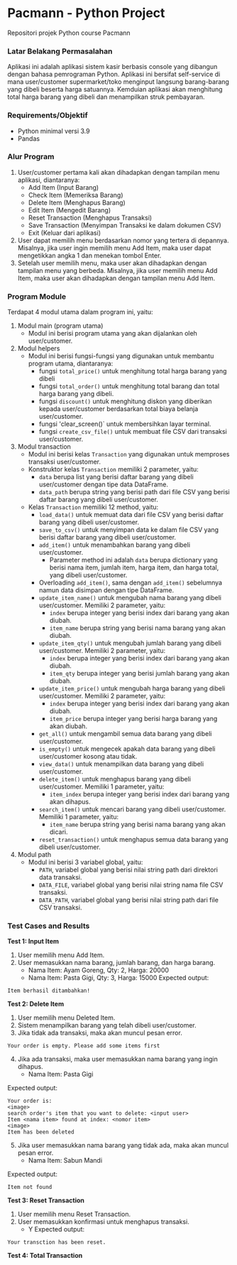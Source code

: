 # Pacmann - Python Project

Repositori projek Python course Pacmann

### Latar Belakang Permasalahan
Aplikasi ini adalah aplikasi sistem kasir berbasis console yang dibangun dengan bahasa pemrograman Python. Aplikasi ini bersifat self-service di mana user/customer supermarket/toko menginput langsung barang-barang yang dibeli beserta harga satuannya. Kemduian aplikasi akan menghitung total harga barang yang dibeli dan menampilkan struk pembayaran.

### Requirements/Objektif
- Python minimal versi 3.9
- Pandas

### Alur Program
1. User/customer pertama kali akan dihadapkan dengan tampilan menu aplikasi, diantaranya:
	- Add Item (Input Barang)
	- Check Item (Memeriksa Barang)
	- Delete Item (Menghapus Barang)
	- Edit Item (Mengedit Barang)
	- Reset Transaction (Menghapus Transaksi)
	- Save Transaction (Menyimpan Transaksi ke dalam dokumen CSV)
	- Exit (Keluar dari aplikasi)
2. User dapat memilih menu berdasarkan nomor yang tertera di depannya. Misalnya, jika user ingin memilih menu Add Item, maka user dapat mengetikkan angka 1 dan menekan tombol Enter.
3. Setelah user memilih menu, maka user akan dihadapkan dengan tampilan menu yang berbeda. Misalnya, jika user memilih menu Add Item, maka user akan dihadapkan dengan tampilan menu Add Item.

### Program Module
Terdapat 4 modul utama dalam program ini, yaitu:
1. Modul main (program utama)
	- Modul ini berisi program utama yang akan dijalankan oleh user/customer.
2. Modul helpers
	- Modul ini berisi fungsi-fungsi yang digunakan untuk membantu program utama, diantaranya:
		- fungsi `total_price()` untuk menghitung total harga barang yang dibeli
		- fungsi `total_order()` untuk menghitung total barang dan total harga barang yang dibeli.
		- fungsi `discount()` untuk menghitung diskon yang diberikan kepada user/customer berdasarkan total biaya belanja user/customer.
		- fungsi 'clear_screen()` untuk membersihkan layar terminal.
		- fungsi `create_csv_file()` untuk membuat file CSV dari transaksi user/customer.
3. Modul transaction
	- Modul ini berisi kelas `Transaction` yang digunakan untuk memproses transaksi user/customer.
	- Konstruktor kelas `Transaction` memiliki 2 parameter, yaitu:
		- `data` berupa list yang berisi daftar barang yang dibeli user/customer dengan tipe data DataFrame.
		- `data_path` berupa string yang berisi path dari file CSV yang berisi daftar barang yang dibeli user/customer.
	- Kelas `Transaction` memiliki 12 method, yaitu:
		- `load_data()` untuk memuat data dari file CSV yang berisi daftar barang yang dibeli user/customer.
		- `save_to_csv()` untuk menyimpan data ke dalam file CSV yang berisi daftar barang yang dibeli user/customer.
		- `add_item()` untuk menambahkan barang yang dibeli user/customer.
			- Parameter method ini adalah `data` berupa dictionary yang berisi nama item, jumlah item, harga item, dan harga total, yang dibeli user/customer.
		- Overloading `add_item()`, sama dengan `add_item()` sebelumnya namun data disimpan dengan tipe DataFrame.
		- `update_item_name()` untuk mengubah nama barang yang dibeli user/customer. Memiliki 2 parameter, yaitu:
			- `index` berupa integer yang berisi index dari barang yang akan diubah.
			- `item_name` berupa string yang berisi nama barang yang akan diubah.
		- `update_item_qty()` untuk mengubah jumlah barang yang dibeli user/customer. Memiliki 2 parameter, yaitu:
			- `index` berupa integer yang berisi index dari barang yang akan diubah.
			- `item_qty` berupa integer yang berisi jumlah barang yang akan diubah.
		- `update_item_price()` untuk mengubah harga barang yang dibeli user/customer. Memiliki 2 parameter, yaitu:
			- `index` berupa integer yang berisi index dari barang yang akan diubah.
			- `item_price` berupa integer yang berisi harga barang yang akan diubah.
		- `get_all()` untuk mengambil semua data barang yang dibeli user/customer.
		- `is_empty()` untuk mengecek apakah data barang yang dibeli user/customer kosong atau tidak.
		- `view_data()` untuk menampilkan data barang yang dibeli user/customer.
		- `delete_item()` untuk menghapus barang yang dibeli user/customer. Memiliki 1 parameter, yaitu:
			- `item_index` berupa integer yang berisi index dari barang yang akan dihapus.
		- `search_item()` untuk mencari barang yang dibeli user/customer. Memiliki 1 parameter, yaitu:
			- `item_name` berupa string yang berisi nama barang yang akan dicari.
		- `reset_transaction()` untuk menghapus semua data barang yang dibeli user/customer.
4. Modul path
	- Modul ini berisi 3 variabel global, yaitu:
		- `PATH`, variabel global yang berisi nilai string path dari direktori data transaksi.
		- `DATA_FILE`, variabel global yang berisi nilai string nama file CSV transaksi.
		- `DATA_PATH`, variabel global yang berisi nilai string path dari file CSV transaksi.

### Test Cases and Results
**Test 1: Input Item**
1. User memilih menu Add Item.
2. User memasukkan nama barang, jumlah barang, dan harga barang.
	- Nama Item: Ayam Goreng, Qty: 2, Harga: 20000
	- Nama Item: Pasta Gigi, Qty: 3, Harga: 15000
Expected output:
```
Item berhasil ditambahkan!
```

**Test 2: Delete Item**
1. User memilih menu Deleted Item.
2. Sistem menampilkan barang yang telah dibeli user/customer.
3. Jika tidak ada transaksi, maka akan muncul pesan error.
```
Your order is empty. Please add some items first
```
4. Jika ada transaksi, maka user memasukkan nama barang yang ingin dihapus.
	- Nama Item: Pasta Gigi

Expected output:
```
Your order is:
<image>
search order's item that you want to delete: <input user>
Item <nama item> found at index: <nomor item>
<image>
Item has been deleted 
```
5. Jika user memasukkan nama barang yang tidak ada, maka akan muncul pesan error.
	- Nama Item: Sabun Mandi

Expected output:
```
Item not found
``` 

**Test 3: Reset Transaction**
1. User memilih menu Reset Transaction.
2. User memasukkan konfirmasi untuk menghapus transaksi.
	- Y
Expected output:
```
Your transction has been reset.
```

**Test 4: Total Transaction**

